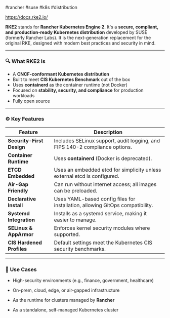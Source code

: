 #rancher #suse #k8s #distribution 

https://docs.rke2.io/

**RKE2** stands for **Rancher Kubernetes Engine 2**. It's a **secure, compliant, and production-ready Kubernetes distribution** developed by SUSE (formerly Rancher Labs). It is the next-generation replacement for the original RKE, designed with modern best practices and security in mind.

---

### 🔍 **What RKE2 Is**

- A **CNCF-conformant Kubernetes distribution**
- Built to meet **CIS Kubernetes Benchmark** out of the box
- Uses **containerd** as the container runtime (not Docker)
- Focused on **stability, security, and compliance** for production workloads
- Fully open source

---

### ⚙️ **Key Features**

|Feature|Description|
|---|---|
|**Security-First Design**|Includes SELinux support, audit logging, and FIPS 140-2 compliance options.|
|**Container Runtime**|Uses **containerd** (Docker is deprecated).|
|**ETCD Embedded**|Uses an embedded etcd for simplicity unless external etcd is configured.|
|**Air-Gap Friendly**|Can run without internet access; all images can be preloaded.|
|**Declarative Install**|Uses YAML-based config files for installation, allowing GitOps compatibility.|
|**Systemd Integration**|Installs as a systemd service, making it easier to manage.|
|**SELinux & AppArmor**|Enforces kernel security modules where supported.|
|**CIS Hardened Profiles**|Default settings meet the Kubernetes CIS security benchmarks.|

---

### 🔧 **Use Cases**

- High-security environments (e.g., finance, government, healthcare)
    
- On-prem, cloud, edge, or air-gapped infrastructure
    
- As the runtime for clusters managed by **Rancher**
    
- As a standalone, self-managed Kubernetes cluster